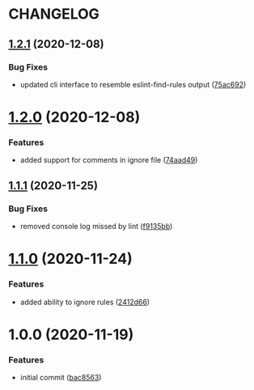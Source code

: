 # CHANGELOG

## [1.2.1](https://github.com/leepowelldev/eslint-find-removed-rules/compare/v1.2.0...v1.2.1) (2020-12-08)


### Bug Fixes

* updated cli interface to resemble eslint-find-rules output ([75ac692](https://github.com/leepowelldev/eslint-find-removed-rules/commit/75ac692c142f095efa0bad033120e951518eb923))

# [1.2.0](https://github.com/leepowelldev/eslint-find-removed-rules/compare/v1.1.1...v1.2.0) (2020-12-08)


### Features

* added support for comments in ignore file ([74aad49](https://github.com/leepowelldev/eslint-find-removed-rules/commit/74aad492bd36f3745eb9e7dbe62b23047b5a71ca))

## [1.1.1](https://github.com/leepowelldev/eslint-find-removed-rules/compare/v1.1.0...v1.1.1) (2020-11-25)


### Bug Fixes

* removed console log missed by lint ([f9135bb](https://github.com/leepowelldev/eslint-find-removed-rules/commit/f9135bb522b149301ea24d8a425450fb6bbc83b9))

# [1.1.0](https://github.com/leepowelldev/eslint-find-removed-rules/compare/v1.0.0...v1.1.0) (2020-11-24)


### Features

* added ability to ignore rules ([2412d66](https://github.com/leepowelldev/eslint-find-removed-rules/commit/2412d667aa888d47acbdd223650c1d9ad092cedc))

# 1.0.0 (2020-11-19)


### Features

* initial commit ([bac8563](https://github.com/leepowelldev/eslint-find-removed-rules/commit/bac8563962aebbf91d2ae31387c9e14f74a4a130))
